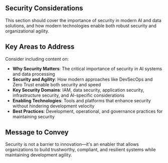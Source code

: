 ## Security Considerations

This section should cover the importance of security in modern AI and data solutions, and how modern technologies enable both robust security and organizational agility.

## Key Areas to Address

Consider including content on:

- **Why Security Matters**: The critical importance of security in AI systems and data processing
- **Security and Agility**: How modern approaches like DevSecOps and Zero Trust enable both security and speed
- **Key Security Domains**: IAM, data security, application security, infrastructure security, and AI-specific considerations
- **Enabling Technologies**: Tools and platforms that enhance security without hindering development velocity
- **Best Practices**: Development, operational, and governance practices for maintaining security

## Message to Convey

Security is not a barrier to innovation—it's an enabler that allows organizations to build trustworthy, compliant, and resilient systems while maintaining development agility.